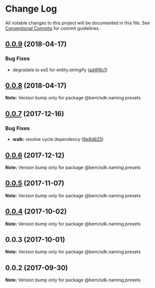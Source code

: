 # Change Log

All notable changes to this project will be documented in this file.
See [Conventional Commits](https://conventionalcommits.org) for commit guidelines.

<a name="0.0.9"></a>
## [0.0.9](https://github.com/bem/bem-sdk/compare/@bem/sdk.naming.presets@0.0.8...@bem/sdk.naming.presets@0.0.9) (2018-04-17)


### Bug Fixes

* degradate to es5 for entity.stringify ([ad4f8c1](https://github.com/bem/bem-sdk/commit/ad4f8c1))




<a name="0.0.8"></a>
## [0.0.8](https://github.com/bem/bem-sdk/compare/@bem/sdk.naming.presets@0.0.7...@bem/sdk.naming.presets@0.0.8) (2018-04-17)




**Note:** Version bump only for package @bem/sdk.naming.presets

<a name="0.0.7"></a>
## [0.0.7](https://github.com/bem/bem-sdk/compare/@bem/sdk.naming.presets@0.0.6...@bem/sdk.naming.presets@0.0.7) (2017-12-16)


### Bug Fixes

* **walk:** resolve cycle dependency ([9e8d925](https://github.com/bem/bem-sdk/commit/9e8d925))




<a name="0.0.6"></a>
## [0.0.6](https://github.com/bem/bem-sdk/compare/@bem/sdk.naming.presets@0.0.5...@bem/sdk.naming.presets@0.0.6) (2017-12-12)




**Note:** Version bump only for package @bem/sdk.naming.presets

<a name="0.0.5"></a>
## [0.0.5](https://github.com/bem/bem-sdk/compare/@bem/sdk.naming.presets@0.0.3...@bem/sdk.naming.presets@0.0.5) (2017-11-07)




**Note:** Version bump only for package @bem/sdk.naming.presets

<a name="0.0.4"></a>
## [0.0.4](https://github.com/bem/bem-sdk/compare/@bem/sdk.naming.presets@0.0.3...@bem/sdk.naming.presets@0.0.4) (2017-10-02)




**Note:** Version bump only for package @bem/sdk.naming.presets

<a name="0.0.3"></a>
## 0.0.3 (2017-10-01)




**Note:** Version bump only for package @bem/sdk.naming.presets

<a name="0.0.2"></a>
## 0.0.2 (2017-09-30)




**Note:** Version bump only for package @bem/sdk.naming.presets
